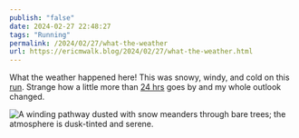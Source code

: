 ```yaml
---
publish: "false"
date: 2024-02-27 22:48:27
tags: "Running"
permalink: /2024/02/27/what-the-weather
url: https://ericmwalk.blog/2024/02/27/what-the-weather.html
---
```


What the weather happened here! This was snowy, windy, and cold on this [run](https://strava.com/activities/10851611104). Strange how a little more than [24 hrs](https://ericmwalk.blog/2024/02/26/start-of-the.html) goes by and my whole outlook changed.

![A winding pathway dusted with snow meanders through bare trees; the atmosphere is dusk-tinted and serene.](https://ericmwalk.blog/uploads/2024/img-8038.jpeg)